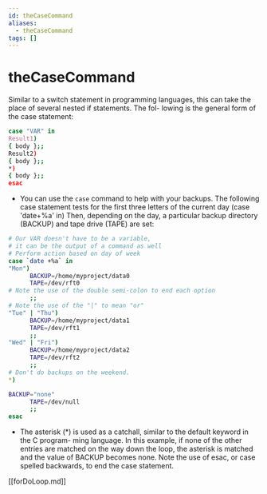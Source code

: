 ```yaml
---
id: theCaseCommand
aliases:
  - theCaseCommand
tags: []
---
```


# theCaseCommand

Similar to a switch statement in
programming languages, this can take the place of several nested if statements. The fol-
lowing is the general form of the case statement:

```bash
case "VAR" in
Result1)
{ body };;
Result2)
{ body };;
*)
{ body };;
esac
```

- You can use the `case` command to help with your backups. The following case
  statement tests for the first three letters of the current day (case 'date+%a' in)
  Then, depending on the day, a particular backup directory (BACKUP) and tape
  drive (TAPE) are set:

```bash
# Our VAR doesn't have to be a variable,
# it can be the output of a command as well
# Perform action based on day of week
case `date +%a` in
"Mon")
      BACKUP=/home/myproject/data0
      TAPE=/dev/rft0
# Note the use of the double semi-colon to end each option
      ;;
# Note the use of the "|" to mean "or"
"Tue" | "Thu")
      BACKUP=/home/myproject/data1
      TAPE=/dev/rft1
      ;;
"Wed" | "Fri")
      BACKUP=/home/myproject/data2
      TAPE=/dev/rft2
      ;;
# Don't do backups on the weekend.
*)

BACKUP="none"
      TAPE=/dev/null
      ;;
esac
```

- The asterisk (\*) is used as a catchall, similar to the default keyword in the C program-
  ming language. In this example, if none of the other entries are matched on the way down
  the loop, the asterisk is matched and the value of BACKUP becomes none. Note the use of
  esac, or case spelled backwards, to end the case statement.

[[forDoLoop.md]]
